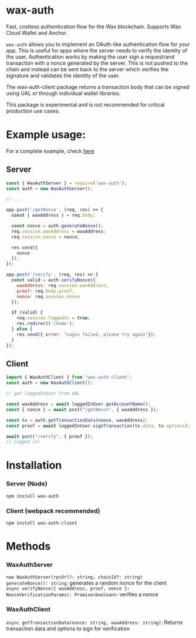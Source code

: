 # wax-auth
Fast, costless authentication flow for the Wax blockchain. Supports Wax Cloud Wallet and Anchor.

`wax-auth` allows you to implement an OAuth-like authentication flow for your app. This is useful for apps where the server needs to verify the identity of the user. Authentication works by making the user sign a requestrand transaction with a nonce generated by the server. This is not pushed to the chain and instead can be sent back to the server which verifies the signature and validates the identity of the user.  

The wax-auth-client package returns a transaction body that can be signed using UAL or through individual wallet libraries.

This package is experimental and is not recommended for critical production use cases.

# Example usage:  
For a complete example, check [here](https://github.com/udbhav-s/wax-auth/tree/main/demo)  

## Server  
```js
const { WaxAuthServer } = require('wax-auth');
const auth = new WaxAuthServer();

// ...

app.post('/getNonce', (req, res) => {
  const { waxAddress } = req.body;

  const nonce = auth.generateNonce();
  req.session.waxAddress = waxAddress;
  req.session.nonce = nonce;

  res.send({
    nonce
  });
});

app.post('/verify', (req, res) => {
  const valid = auth.verifyNonce({
    waxAddress: req.session.waxAddress,
    proof: req.body.proof,
    nonce: req.session.nonce
  });

  if (valid) {
    req.session.loggedIn = true;
    res.redirect('/home');
  } else {
    res.send({ error: "Login failed, please try again"});
  }
});
```

## Client
```js
import { WaxAuthClient } from "wax-auth-client";
const auth = new WaxAuthClient();

// get loggedInUser from UAL

const waxAddress = await loggedInUser.getAccountName();
const { nonce } = await post("/getNonce", { waxAddress });

const tx = auth.getTransactionData(nonce, waxAddress);
const proof = await loggedInUser.signTransaction(tx.data, tx.options);

await post("/verify", { proof });
// Logged in!
```

# Installation

### Server (Node)
`npm install wax-auth`  
### Client (webpack recommended)
`npm install wax-auth-client`  

# Methods
### WaxAuthServer
`new WaxAuthServer(rpcUrl?: string, chainId?: string)`  
`generateNonce(): string`: generates a random nonce for the client  
`async verifyNonce({ waxAddress, proof, nonce }: NonceVerificationParams): Promise<boolean>`: verifies a nonce  

### WaxAuthClient
`async getTransactionData(nonce: string, waxAddress: string)`: Returns transaction data and options to sign for verification
